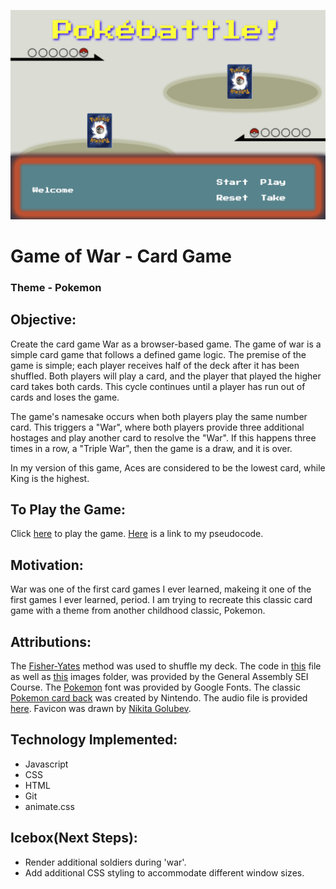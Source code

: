 ![image](/images/pokebattleBackground.png)

# Game of War - Card Game

### Theme - Pokemon

## Objective: 
Create the card game War as a browser-based game. The game of war is a simple card game that follows a defined game logic. The premise of the game is simple; each player receives half of the deck after it has been shuffled. Both players will play a card, and the player that played the higher card takes both cards. This cycle continues until a player has run out of cards and loses the game. 

The game's namesake occurs when both players play the same number card. This triggers a "War", where both players provide three additional hostages and play another card to resolve the "War". If this happens three times in a row, a "Triple War", then the game is a draw, and it is over.

In my version of this game, Aces are considered to be the lowest card, while King is the highest.

## To Play the Game:
Click [here](https://pokebattlewar.netlify.app/) to play the game. [Here](https://docs.google.com/document/d/1FDr_7BSE_S3VJ1-ZaaZ_GNyVKIOpr0I7Nviz1j0aIv8/edit) is a link to my pseudocode.

## Motivation:
War was one of the first card games I ever learned, makeing it one of the first games I ever learned, period. I am trying to recreate this classic card game with a theme from another childhood classic, Pokemon.

## Attributions:
The [Fisher-Yates](https://en.wikipedia.org/wiki/Fisher%E2%80%93Yates_shuffle) method was used to shuffle my deck. The code in [this](/css/cardstarterwar.css) file as well as [this](/images) images folder, was provided by the General Assembly SEI Course. The [Pokemon](https://fonts.google.com/specimen/Press+Start+2P) font was provided by Google Fonts. The classic [Pokemon card back](/images/backs/pokemonCard.png) was created by Nintendo. The audio file is provided [here](https://downloads.khinsider.com/game-soundtracks/album/pokemon-game-boy-pok-mon-sound-complete-set-play-cd/1-15.%2520Battle%2520%2528Vs.%2520Trainer%2529.mp3). Favicon was drawn by [Nikita Golubev](https://www.flaticon.com/authors/nikita-golubev).

## Technology Implemented:
* Javascript
* CSS
* HTML
* Git
* animate.css

## Icebox(Next Steps):
* Render additional soldiers during 'war'.
* Add additional CSS styling to accommodate different window sizes.